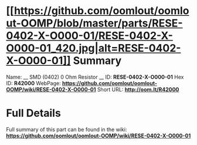 
[[https://github.com/oomlout/oomlout-OOMP/blob/master/parts/RESE-0402-X-O000-01/RESE-0402-X-O000-01_420.jpg|alt=RESE-0402-X-O000-01]] 
Summary
=================

Name: __ SMD (0402) 0 Ohm Resistor __
ID: __RESE-0402-X-O000-01__
Hex ID: __R42000__
WebPage: __https://github.com/oomlout/oomlout-OOMP/wiki/RESE-0402-X-O000-01__
Short URL: __http://oom.lt/R42000__

Full Details
==========================
Full summary of this part can be found in the wiki:   
__https://github.com/oomlout/oomlout-OOMP/wiki/RESE-0402-X-O000-01__   

